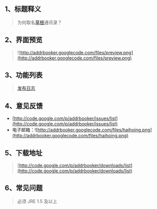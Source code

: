## 1、标题释义 ##
> 为何取名[草根](http://code.google.com/p/addrbooker/wiki/grassroots)通讯录？
## 2、界面预览 ##
> ![http://addrbooker.googlecode.com/files/preview.png](http://addrbooker.googlecode.com/files/preview.png)
## 3、功能列表 ##
> [发布日志](http://code.google.com/p/addrbooker/wiki/changelog)
## 4、意见反馈 ##
  * [http://code.google.com/p/addrbooker/issues/list](http://code.google.com/p/addrbooker/issues/list)
  * 电子邮箱：![http://addrbooker.googlecode.com/files/haihoing.png](http://addrbooker.googlecode.com/files/haihoing.png)
## 5、下载地址 ##
> [http://code.google.com/p/addrbooker/downloads/list](http://code.google.com/p/addrbooker/downloads/list)
## 6、常见问题 ##
> 必须 JRE 1.5 及以上